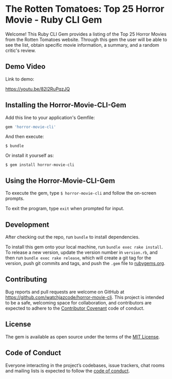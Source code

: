 # The Rotten Tomatoes: Top 25 Horror Movie - Ruby CLI Gem

Welcome! This Ruby CLI Gem provides a listing of the Top 25 Horror Movies from the Rotten Tomatoes website. Through this gem the user will be able to see the list, obtain specific movie information, a summary, and a random critic's review. 

## Demo Video

Link to demo: 

https://youtu.be/82l2RuPqzJQ

## Installing the Horror-Movie-CLI-Gem

Add this line to your application's Gemfile:

```ruby
gem 'horror-movie-cli'
```

And then execute:

    $ bundle

Or install it yourself as:

    $ gem install horror-movie-cli

## Using the Horror-Movie-CLI-Gem

To execute the gem, type `$ horror-movie-cli` and follow the on-screen prompts.

To exit the program, type `exit` when prompted for input.

## Development

After checking out the repo, run `bundle` to install dependencies.

To install this gem onto your local machine, run `bundle exec rake install`. To release a new version, update the version number in `version.rb`, and then run `bundle exec rake release`, which will create a git tag for the version, push git commits and tags, and push the `.gem` file to [rubygems.org](https://rubygems.org).

## Contributing

Bug reports and pull requests are welcome on GitHub at https://github.com/watchjazcode/horror-movie-cli. This project is intended to be a safe, welcoming space for collaboration, and contributors are expected to adhere to the [Contributor Covenant](http://contributor-covenant.org) code of conduct.

## License

The gem is available as open source under the terms of the [MIT License](https://opensource.org/licenses/MIT).

## Code of Conduct

Everyone interacting in the project’s codebases, issue trackers, chat rooms and mailing lists is expected to follow the [code of conduct](https://github.com/watchjazcode/horror-movie-cli/blob/master/CODE_OF_CONDUCT.md).
